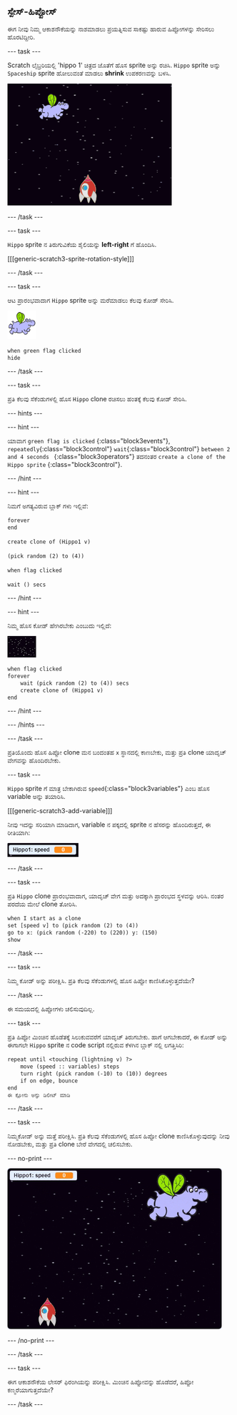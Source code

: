 ## ಸ್ಪೇಸ್-ಹಿಪ್ಪೋಸ್

ಈಗ ನೀವು ನಿಮ್ಮ ಆಕಾಶನೌಕೆಯನ್ನು ನಾಶಮಾಡಲು ಪ್ರಯತ್ನಿಸುವ ಸಾಕಷ್ಟು ಹಾರುವ ಹಿಪ್ಪೋಗಳನ್ನು ಸೇರಿಸಲು ಹೊರಟಿದ್ದೀರಿ.

\--- task \---

Scratch ಲೈಬ್ರರಿಯಲ್ಲಿ 'hippo 1' ಚಿತ್ರದ ಜೊತೆಗೆ ಹೊಸ sprite ಅನ್ನು ರಚಿಸಿ. `Hippo` sprite ಅನ್ನು `Spaceship` sprite ಹೋಲುವಂತೆ ಮಾಡಲು **shrink** ಉಪಕರಣವನ್ನು ಬಳಸಿ.

![screenshot](images/invaders-hippo.png)

\--- /task \---

\--- task \---

`Hippo` sprite ನ ತಿರುಗುವಿಕೆಯ ಶೈಲಿಯನ್ನು **left-right** ಗೆ ಹೊಂದಿಸಿ.

[[[generic-scratch3-sprite-rotation-style]]]

\--- /task \---

\--- task \---

ಆಟ ಪ್ರಾರಂಭವಾದಾಗ `Hippo` sprite ಅನ್ನು ಮರೆಮಾಡಲು ಕೆಲವು ಕೋಡ್ ಸೇರಿಸಿ.

![hippo sprite](images/hippo-sprite.png)

```blocks3
when green flag clicked
hide
```

\--- /task \---

\--- task \---

ಪ್ರತಿ ಕೆಲವು ಸೆಕೆಂಡುಗಳಲ್ಲಿ ಹೊಸ `Hippo` clone ರಚಿಸಲು ಹಂತಕ್ಕೆ ಕೆಲವು ಕೋಡ್ ಸೇರಿಸಿ.

\--- hints \---

\--- hint \---

ಯಾವಾಗ `green flag is clicked` {:class="block3events"}, `repeatedly`{:class="block3control"} `wait`{:class="block3control"} `between 2 and 4 seconds ` {:class="block3operators"} ತದನಂತರ `create a clone of the Hippo sprite` {:class="block3control"}.

\--- /hint \---

\--- hint \---

ನಿಮಗೆ ಅಗತ್ಯವಿರುವ ಬ್ಲಾಕ್ ಗಳು ಇಲ್ಲಿವೆ:

```blocks3
forever
end

create clone of (Hippo1 v)

(pick random (2) to (4))

when flag clicked

wait () secs
```

\--- /hint \---

\--- hint \---

ನಿಮ್ಮ ಹೊಸ ಕೋಡ್ ಹೇಗಿರಬೇಕು ಎಂಬುದು ಇಲ್ಲಿದೆ:

![stage sprite](images/stage-sprite.png)

```blocks3
when flag clicked
forever
    wait (pick random (2) to (4)) secs
    create clone of (Hippo1 v)
end
```

\--- /hint \---

\--- /hints \---

\--- /task \---

ಪ್ರತಿಯೊಂದು ಹೊಸ ಹಿಪ್ಪೋ clone ಮನ ಬಂದಂತಹ `x` ಸ್ಥಾನದಲ್ಲಿ ಕಾಣಬೇಕು, ಮತ್ತು ಪ್ರತಿ clone ಯಾದೃಚ್ ವೇಗವನ್ನು ಹೊಂದಿರಬೇಕು.

\--- task \---

`Hippo` sprite ಗೆ ಮಾತ್ರ ಬೇಕಾಗಿರುವ `speed`{:class="block3variables"} ಎಂಬ ಹೊಸ variable ಅನ್ನು ತಯಾರಿಸಿ.

[[[generic-scratch3-add-variable]]]

ನೀವು ಇದನ್ನು ಸರಿಯಾಗಿ ಮಾಡಿದಾಗ, variable ನ ಪಕ್ಕದಲ್ಲಿ sprite ನ ಹೆಸರನ್ನು ಹೊಂದಿರುತ್ತದೆ, ಈ ರೀತಿಯಾಗಿ:

![screenshot](images/invaders-var-test.png)

\--- /task \---

\--- task \---

ಪ್ರತಿ `Hippo` clone ಪ್ರಾರಂಭವಾದಾಗ, ಯಾದೃಚ್ ವೇಗ ಮತ್ತು ಅದಕ್ಕಾಗಿ ಪ್ರಾರಂಭದ ಸ್ಥಳವನ್ನು ಆರಿಸಿ. ನಂತರ ಪರದೆಯ ಮೇಲೆ clone ತೋರಿಸಿ.

```blocks3
when I start as a clone
set [speed v] to (pick random (2) to (4))
go to x: (pick random (-220) to (220)) y: (150)
show
```

\--- /task \---

\--- task \---

ನಿಮ್ಮ ಕೋಡ್ ಅನ್ನು ಪರೀಕ್ಷಿಸಿ. ಪ್ರತಿ ಕೆಲವು ಸೆಕೆಂಡುಗಳಲ್ಲಿ ಹೊಸ ಹಿಪ್ಪೋ ಕಾಣಿಸಿಕೊಳ್ಳುತ್ತದೆಯೇ?

\--- /task \---

ಈ ಸಮಯದಲ್ಲಿ ಹಿಪ್ಪೋಗಳು ಚಲಿಸುವುದಿಲ್ಲ.

\--- task \---

ಪ್ರತಿ ಹಿಪ್ಪೋ ಮಿಂಚಿನ ಹೊಡೆತಕ್ಕೆ ಸಿಲುಕುವವರೆಗೆ ಯಾದೃಚ್ ತಿರುಗಬೇಕು. ಹಾಗೆ ಆಗಬೇಕಾದರೆ, ಈ ಕೋಡ್ ಅನ್ನು ಈಗಾಗಲೇ `Hippo` sprite ನ code script ನಲ್ಲಿರುವ ಕೆಳಗಿನ ಬ್ಲಾಕ್ ನಲ್ಲಿ ಲಗತ್ತಿಸಿರಿ:

```blocks3
repeat until <touching (lightning v) ?>
    move (speed :: variables) steps
    turn right (pick random (-10) to (10)) degrees
    if on edge, bounce
end
ಈ ಕ್ಲೋನು ಅನ್ನು ಡಿಲೀಟ್ ಮಾಡಿ
```

\--- /task \---

\--- task \---

ನಿಮ್ಮಕೋಡ್ ಅನ್ನು ಮತ್ತೆ ಪರೀಕ್ಷಿಸಿ. ಪ್ರತಿ ಕೆಲವು ಸೆಕೆಂಡುಗಳಲ್ಲಿ ಹೊಸ ಹಿಪ್ಪೋ clone ಕಾಣಿಸಿಕೊಳ್ಳುವುದನ್ನು ನೀವು ನೋಡಬೇಕು, ಮತ್ತು ಪ್ರತಿ clone ಬೇರೆ ವೇಗದಲ್ಲಿ ಚಲಿಸಬೇಕು.

\--- no-print \---

![screenshot](images/hippo-clones.gif)

\--- /no-print \---

\--- /task \---

\--- task \---

ಈಗ ಆಕಾಶನೌಕೆಯ ಲೇಸರ್ ಫಿರಂಗಿಯನ್ನು ಪರೀಕ್ಷಿಸಿ. ಮಿಂಚಿನ ಹಿಪ್ಪೋವನ್ನು ಹೊಡೆದರೆ, ಹಿಪ್ಪೋ ಕಣ್ಮರೆಯಾಗುತ್ತದೆಯೇ?

\--- /task \---